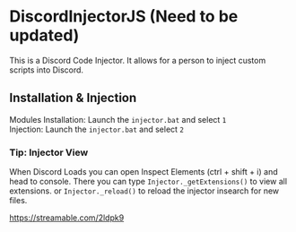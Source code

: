 # DiscordInjectorJS (Need to be updated)
This is a Discord Code Injector. It allows for a person to inject custom scripts into Discord.
## Installation & Injection
Modules Installation: Launch the `injector.bat` and select `1`<br>Injection: Launch the `injector.bat` and select `2`
### Tip: Injector View
When Discord Loads you can open Inspect Elements (ctrl + shift + i) and head to console. There you can type `Injector._getExtensions()` to view all extensions. or `Injector._reload()` to reload the injector insearch for new files.

https://streamable.com/2ldpk9
